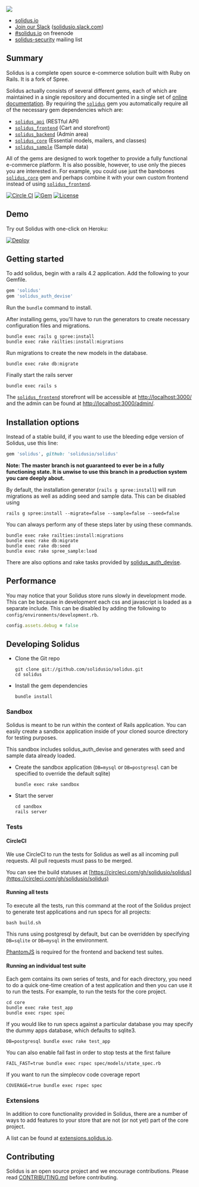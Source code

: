 
![](https://raw.githubusercontent.com/solidusio/solidus/master/solidus.png)

* [solidus.io](http://solidus.io/)
* [Join our Slack](http://slack.solidus.io/) ([solidusio.slack.com](http://solidusio.slack.com))
* [#solidus.io](http://webchat.freenode.net/?channels=solidus.io) on freenode
* [solidus-security](https://groups.google.com/forum/#!forum/solidus-security) mailing list

Summary
-------

Solidus is a complete open source e-commerce solution built with Ruby on Rails. It
is a fork of Spree.

Solidus actually consists of several different gems, each of which are maintained
in a single repository and documented in a single set of
[online documentation](http://docs.solidus.io/). By requiring the
[`solidus`](https://github.com/solidusio/solidus) gem you automatically require all
of the necessary gem dependencies which are:

* [`solidus_api`](https://github.com/solidusio/solidus/tree/master/api) (RESTful API)
* [`solidus_frontend`](https://github.com/solidusio/solidus/tree/master/frontend) (Cart and storefront)
* [`solidus_backend`](https://github.com/solidusio/solidus/tree/master/backend) (Admin area)
* [`solidus_core`](https://github.com/solidusio/solidus/tree/master/core) (Essential models, mailers, and classes)
* [`solidus_sample`](https://github.com/solidusio/solidus/tree/master/sample) (Sample data)

All of the gems are designed to work together to provide a fully functional
e-commerce platform. It is also possible, however, to use only the pieces you
are interested in. For example, you could use just the barebones
[`solidus_core`](https://github.com/solidusio/solidus/tree/master/core) gem and perhaps combine it with your own
custom frontend instead of using [`solidus_frontend`](https://github.com/solidusio/solidus/tree/master/frontend).

[![Circle CI](https://circleci.com/gh/solidusio/solidus/tree/master.svg?style=shield)](https://circleci.com/gh/solidusio/solidus/tree/master)
[![Gem](https://img.shields.io/gem/v/solidus.svg)](https://rubygems.org/gems/solidus)
[![License](http://img.shields.io/badge/license-BSD-yellowgreen.svg)](LICENSE.md)

Demo
----
Try out Solidus with one-click on Heroku:

[![Deploy](https://www.herokucdn.com/deploy/button.png)](https://heroku.com/deploy?template=https://github.com/solidusio/solidus)

Getting started
---------------

To add solidus, begin with a rails 4.2 application. Add the following to your
Gemfile.

```ruby
gem 'solidus'
gem 'solidus_auth_devise'
```

Run the `bundle` command to install.

After installing gems, you'll have to run the generators to create necessary
configuration files and migrations.

```
bundle exec rails g spree:install
bundle exec rake railties:install:migrations
```

Run migrations to create the new models in the database.

```
bundle exec rake db:migrate
```

Finally start the rails server

```
bundle exec rails s
```

The [`solidus_frontend`](https://github.com/solidusio/solidus/tree/master/frontend) storefront will be accessible at [http://localhost:3000/](http://localhost:3000/)
and the admin can be found at [http://localhost:3000/admin/](http://localhost:3000/admin/).


Installation options
--------------------

Instead of a stable build, if you want to use the bleeding edge version of
Solidus, use this line:

```ruby
gem 'solidus', github: 'solidusio/solidus'
```

**Note: The master branch is not guaranteed to ever be in a fully functioning
state. It is unwise to use this branch in a production system you care deeply
about.**

By default, the installation generator (`rails g spree:install`) will run
migrations as well as adding seed and sample data. This can be disabled using

```shell
rails g spree:install --migrate=false --sample=false --seed=false
```

You can always perform any of these steps later by using these commands.

```shell
bundle exec rake railties:install:migrations
bundle exec rake db:migrate
bundle exec rake db:seed
bundle exec rake spree_sample:load
```

There are also options and rake tasks provided by
[solidus\_auth\_devise](https://github.com/solidusio/solidus_auth_devise).

Performance
-----------

You may notice that your Solidus store runs slowly in development mode. This
can be because in development each css and javascript is loaded as a separate
include. This can be disabled by adding the following to
`config/environments/development.rb`.

```ruby
config.assets.debug = false
```

Developing Solidus
------------------

* Clone the Git repo

    ```shell
    git clone git://github.com/solidusio/solidus.git
    cd solidus
    ```

* Install the gem dependencies

    ```shell
    bundle install
    ```

### Sandbox

Solidus is meant to be run within the context of Rails application. You can
easily create a sandbox application inside of your cloned source directory for
testing purposes.

This sandbox includes solidus\_auth\_devise and generates with seed and sample
data already loaded.

* Create the sandbox application (`DB=mysql` or `DB=postgresql` can be specified
  to override the default sqlite)

  ```shell
  bundle exec rake sandbox
  ```

* Start the server

    ```shell
    cd sandbox
    rails server
    ```

### Tests

#### CircleCI
We use CircleCI to run the tests for Solidus as well as all incoming pull
requests. All pull requests must pass to be merged.

You can see the build statuses at
[https://circleci.com/gh/solidusio/solidus](https://circleci.com/gh/solidusio/solidus)

#### Running all tests

To execute all the tests, run this command at the root of the Solidus project
to generate test applications and run specs for all projects:

```shell
bash build.sh
```

This runs using postgresql by default, but can be overridden by specifying
`DB=sqlite` or `DB=mysql` in the environment.

[PhantomJS](http://phantomjs.org/) is required for the frontend and backend
test suites.

#### Running an individual test suite

Each gem contains its own series of tests, and for each directory, you need to
do a quick one-time creation of a test application and then you can use it to run
the tests.  For example, to run the tests for the core project.
```shell
cd core
bundle exec rake test_app
bundle exec rspec spec
```

If you would like to run specs against a particular database you may specify the
dummy apps database, which defaults to sqlite3.
```shell
DB=postgresql bundle exec rake test_app
```

You can also enable fail fast in order to stop tests at the first failure
```shell
FAIL_FAST=true bundle exec rspec spec/models/state_spec.rb
```

If you want to run the simplecov code coverage report
```shell
COVERAGE=true bundle exec rspec spec
```

### Extensions
In addition to core functionality provided in Solidus, there are a number of ways to add
features to your store that are not (or not yet) part of the core project.

A list can be found at [extensions.solidus.io](http://extensions.solidus.io/).

Contributing
------------

Solidus is an open source project and we encourage contributions. Please read
[CONTRIBUTING.md](CONTRIBUTING.md) before contributing.
